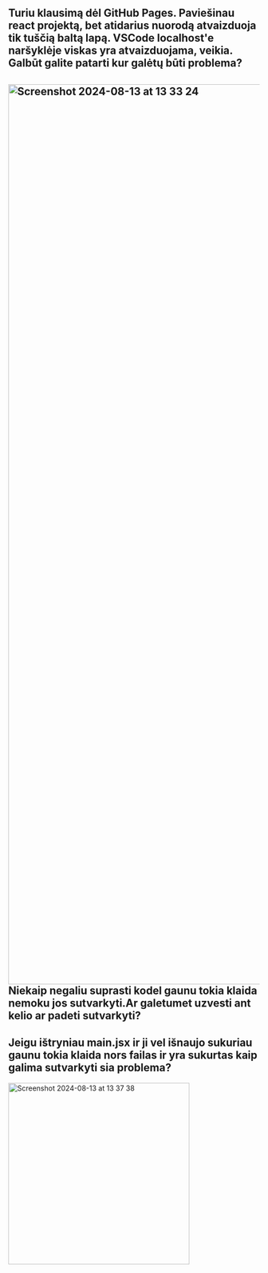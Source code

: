 ## Turiu klausimą dėl GitHub Pages. Paviešinau react projektą, bet atidarius nuorodą atvaizduoja tik tuščią baltą lapą. VSCode localhost'e naršyklėje viskas yra atvaizduojama, veikia. Galbūt galite patarti kur galėtų būti problema?
## <img width="1800" alt="Screenshot 2024-08-13 at 13 33 24" src="https://github.com/user-attachments/assets/43c56f75-8492-487d-95b5-58b0c6038be2"> Niekaip negaliu suprasti kodel gaunu tokia klaida nemoku jos sutvarkyti.Ar galetumet uzvesti ant kelio ar padeti sutvarkyti?
## Jeigu ištryniau main.jsx ir ji vel išnaujo sukuriau gaunu tokia klaida nors failas ir yra sukurtas kaip galima sutvarkyti sia problema?
<img width="363" alt="Screenshot 2024-08-13 at 13 37 38" src="https://github.com/user-attachments/assets/6fdb3b4a-041a-4ab7-a696-8dbbfd5b29b1">
